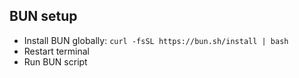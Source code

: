 ## BUN setup
- Install BUN globally: `curl -fsSL https://bun.sh/install | bash`
- Restart terminal
- Run BUN script